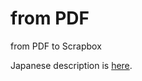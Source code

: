# from PDF

from PDF to Scrapbox


Japanese description is [here](https://scrapbox.io/nishio/PDF%E3%81%8B%E3%82%89Scrapbox%E3%81%B8).